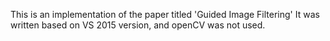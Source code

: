 This is an implementation of the paper titled 'Guided Image Filtering'
It was written based on VS 2015 version, and openCV was not used.
